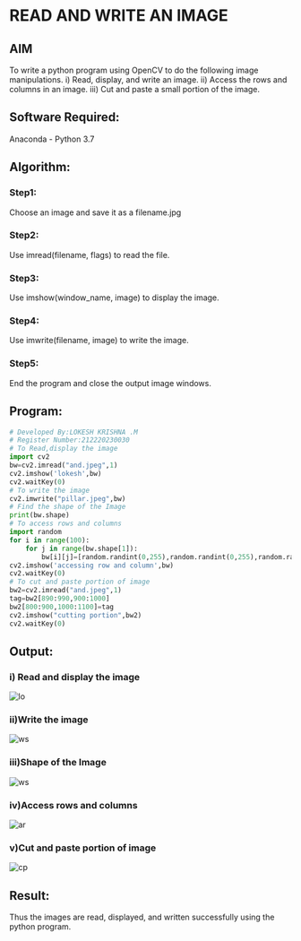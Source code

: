 # READ AND WRITE AN IMAGE
## AIM
To write a python program using OpenCV to do the following image manipulations.
i) Read, display, and write an image.
ii) Access the rows and columns in an image.
iii) Cut and paste a small portion of the image.

## Software Required:
Anaconda - Python 3.7
## Algorithm:
### Step1:
Choose an image and save it as a filename.jpg
### Step2:
Use imread(filename, flags) to read the file.
### Step3:
Use imshow(window_name, image) to display the image.
### Step4:
Use imwrite(filename, image) to write the image.
### Step5:
End the program and close the output image windows.
## Program:
```python
# Developed By:LOKESH KRISHNA .M
# Register Number:212220230030
# To Read,display the image
import cv2
bw=cv2.imread("and.jpeg",1)
cv2.imshow('lokesh',bw)
cv2.waitKey(0)
# To write the image
cv2.imwrite("pillar.jpeg",bw)
# Find the shape of the Image
print(bw.shape)
# To access rows and columns
import random
for i in range(100):
    for j in range(bw.shape[1]):
        bw[i][j]=[random.randint(0,255),random.randint(0,255),random.randint(0,255)]
cv2.imshow('accessing row and column',bw)
cv2.waitKey(0)
# To cut and paste portion of image
bw2=cv2.imread("and.jpeg",1)
tag=bw2[890:990,900:1000]
bw2[800:900,1000:1100]=tag
cv2.imshow("cutting portion",bw2)
cv2.waitKey(0)
```
## Output:
### i) Read and display the image
![lo](https://user-images.githubusercontent.com/75234646/160963899-b018b18c-a703-45df-8c54-54c5d92b5603.png)
### ii)Write the image
![ws](https://user-images.githubusercontent.com/75234646/160963802-823ae2db-c72a-4ee3-9c39-a3bba4185f0b.png)
### iii)Shape of the Image
![ws](https://user-images.githubusercontent.com/75234646/160963825-3b3b1954-8992-43d1-93b1-5098efc24282.png)
### iv)Access rows and columns
![ar](https://user-images.githubusercontent.com/75234646/160964015-4bb95a46-656a-4095-b3fa-54429582d673.png)
### v)Cut and paste portion of image
![cp](https://user-images.githubusercontent.com/75234646/160964055-55ce357a-5c93-4e48-bd18-aea11ec0b87a.png)

## Result:
Thus the images are read, displayed, and written successfully using the python program.

